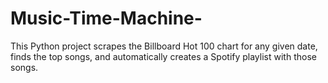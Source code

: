 # Music-Time-Machine-
This Python project scrapes the Billboard Hot 100 chart for any given date, finds the top songs, and automatically creates a Spotify playlist with those songs. 
